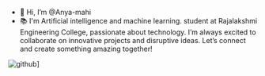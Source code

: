 - 👋 Hi, I’m @Anya-mahi
- 📚 I'm Artificial intelligence and machine learning. student at Rajalakshmi Engineering College, passionate about technology. I’m always excited to collaborate on innovative projects and disruptive ideas. Let’s connect and create something amazing together!

![github](https://img.shields.io/badge/GitHub-000000?style=for-the-badge&logo=GitHub&logoColor=white)]
